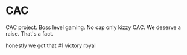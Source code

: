 # CAC
CAC project. 
Boss level gaming.
No cap only kizzy CAC.
We deserve a raise.
That's a fact.

honestly we got that #1 victory royal
